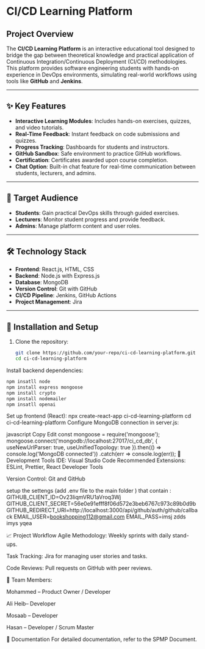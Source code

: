 # CI/CD Learning Platform

## Project Overview

The **CI/CD Learning Platform** is an interactive educational tool designed to bridge the gap between theoretical knowledge and practical application of Continuous Integration/Continuous Deployment (CI/CD) methodologies. This platform provides software engineering students with hands-on experience in DevOps environments, simulating real-world workflows using tools like **GitHub** and **Jenkins**.

---

## ✨ Key Features

- **Interactive Learning Modules**: Includes hands-on exercises, quizzes, and video tutorials.  
- **Real-Time Feedback**: Instant feedback on code submissions and quizzes.  
- **Progress Tracking**: Dashboards for students and instructors.  
- **GitHub Sandbox**: Safe environment to practice GitHub workflows.  
- **Certification**: Certificates awarded upon course completion.  
- **Chat Option**: Built-in chat feature for real-time communication between students, lecturers, and admins.

---

## 🎯 Target Audience

- **Students**: Gain practical DevOps skills through guided exercises.  
- **Lecturers**: Monitor student progress and provide feedback.  
- **Admins**: Manage platform content and user roles.

---

## 🛠️ Technology Stack

- **Frontend**: React.js, HTML, CSS  
- **Backend**: Node.js with Express.js  
- **Database**: MongoDB  
- **Version Control**: Git with GitHub  
- **CI/CD Pipeline**: Jenkins, GitHub Actions  
- **Project Management**: Jira

---

## 🚀 Installation and Setup

1. Clone the repository:

   ```bash
   git clone https://github.com/your-repo/ci-cd-learning-platform.git
   cd ci-cd-learning-platform
Install backend dependencies:
   ```bash
npm insatll node 
npm install express mongoose
npm install crypto
npm install nodemailer
npm insatll openai
```

Set up frontend (React):
npx create-react-app ci-cd-learning-platform
cd ci-cd-learning-platform
Configure MongoDB connection in server.js:

javascript
Copy
Edit
const mongoose = require(\'mongoose\');
mongoose.connect(\'mongodb://localhost:27017/ci_cd_db\', {
  useNewUrlParser: true,
  useUnifiedTopology: true
}).then(() => console.log(\'MongoDB connected\'))
  .catch(err => console.log(err));
🧰 Development Tools
IDE: Visual Studio Code
Recommended Extensions: ESLint, Prettier, React Developer Tools

Version Control: Git and GitHub


setup the settengs (add .env file to the main folder )  that contain :
GITHUB_CLIENT_ID=Ov23liqmVRU1aVroq3Wj
GITHUB_CLIENT_SECRET=56e0e91efff8f06d572e3beb6767c973c89b0d9b
GITHUB_REDIRECT_URI=http://localhost:3000/api/github/auth/github/callback
EMAIL_USER=bookshopping112@gmail.com
EMAIL_PASS=imsj zdds imys yqea


📈 Project Workflow
Agile Methodology: Weekly sprints with daily stand-ups.

Task Tracking: Jira for managing user stories and tasks.

Code Reviews: Pull requests on GitHub with peer reviews.

👥 Team Members:

Mohammed – Product Owner / Developer

Ali Heib– Developer

Mosaab – Developer

Hasan – Developer / Scrum Master

📄 Documentation
For detailed documentation, refer to the SPMP Document.



